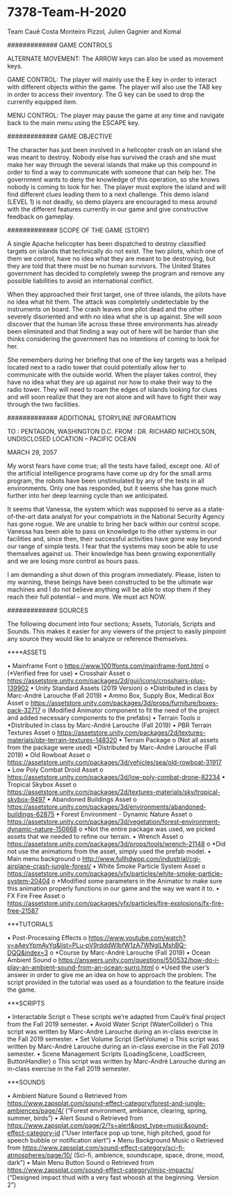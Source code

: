 # 7378-Team-H-2020
Team Cauê Costa Monteiro Pizzol, Julien Gagnier and Komal

############# GAME CONTROLS

ALTERNATE MOVEMENT: The ARROW keys can also be used as movement keys. 

GAME CONTROL: The player will mainly use the E key in order to interact with different objects within the game. The player will also use the TAB key in order to access their inventory. The G key can be used to drop the currently equipped item. 

MENU CONTROL: The player may pause the game at any time and navigate back to the main menu using the ESCAPE key. 

############# GAME OBJECTIVE 

The character has just been involved in a helicopter crash on an island she was meant to destroy. Nobody else has survived the crash and she must make her way through the several islands that make up this compound in order to find a way to communicate with someone that can help her. The government wants to deny the knowledge of this operation, so she knows nobody is coming to look for her. 
The player must explore the island and will find different clues leading them to a next challenge. This demo island (LEVEL 1) is not deadly, so demo players are encouraged to mess around with the different features currently in our game and give constructive feedback on gameplay. 

############# SCOPE OF THE GAME (STORY)

A single Apache helicopter has been dispatched to destroy classified targets on islands that technically do not exist. The two pilots, which one of them we control, have no idea what they are meant to be destroying, but they are told that there must be no human survivors. The United States government has decided to completely sweep the program and remove any possible liabilities to avoid an international conflict.

When they approached their first target, one of three islands, the pilots have no idea what hit them. The attack was completely undetectable by the instruments on board. The crash leaves one pilot dead and the other severely disoriented and with no idea what she is up against. She will soon discover that the human life across these three environments has already been eliminated and that finding a way out of here will be harder than she thinks considering the government has no intentions of coming to look for her.

She remembers during her briefing that one of the key targets was a helipad located next to a radio tower that could potentially allow her to communicate with the outside world. When the player takes control, they have no idea what they are up against nor how to make their way to the radio tower. They will need to roam the edges of islands looking for clues and will soon realize that they are not alone and will have to fight their way through the two facilities.

############# ADDITIONAL STORYLINE INFORAMTION

TO : PENTAGON, WASHINGTON D.C.
FROM : DR. RICHARD NICHOLSON, UNDISCLOSED LOCATION – PACIFIC OCEAN
 
MARCH 29, 2057

My worst fears have come true; all the tests have failed, except one. All of the artificial intelligence programs have come up dry for the small arms program, the robots have been unstimulated by any of the tests in all environments. Only one has responded, but it seems she has gone much further into her deep learning cycle than we anticipated.

It seems that Vanessa, the system which was supposed to serve as a state-of-the-art data analyst for your compatriots in the National Security Agency has gone rogue. We are unable to bring her back within our control scope. Vanessa has been able to pass on knowledge to the other systems in our facilities and, since then, their successful activities have gone way beyond our range of simple tests. I fear that the systems may soon be able to use themselves against us. Their knowledge has been growing exponentially and we are losing more control as hours pass.

I am demanding a shut down of this program immediately. Please, listen to my warning, these beings have been constructed to be the ultimate war machines and I do not believe anything will be able to stop them if they reach their full potential – and more. We must act NOW.

############# SOURCES

The following document into four sections; Assets, Tutorials, Scripts and Sounds. This makes it easier for any viewers of the project to easily pinpoint any source they would like to analyze or reference themselves.

****ASSETS

•	Mainframe Font
o	https://www.1001fonts.com/mainframe-font.html
o	(*Verified free for use)
•	Crosshair Asset
o	https://assetstore.unity.com/packages/2d/gui/icons/crosshairs-plus-139902 
•	Unity Standard Assets (2019 Version) 
o	*Distributed in class by Marc-André Larouche (Fall 2019)
•	Ammo Box, Supply Box, Medical Box Asset
o	https://assetstore.unity.com/packages/3d/props/furniture/boxes-pack-32717
o	(Modified Animator component to fit the need of the project and added necessary components to the prefabs)
•	Terrain Tools 
o	*Distributed in class by Marc-André Larouche (Fall 2019)
•	PBR Terrain Textures Asset
o	https://assetstore.unity.com/packages/2d/textures-materials/pbr-terrain-textures-148320
•	Terrain Package 
o	(Not all assets from the package were used) *Distributed by Marc-André Larouche (Fall 2019)
•	Old Rowboat Asset
o	https://assetstore.unity.com/packages/3d/vehicles/sea/old-rowboat-31917
•	Low Poly Combat Droid Asset
o	https://assetstore.unity.com/packages/3d/low-poly-combat-drone-82234
•	Tropical Skybox Asset
o	https://assetstore.unity.com/packages/2d/textures-materials/sky/tropical-skybox-9497
•	Abandoned Buildings Asset
o	https://assetstore.unity.com/packages/3d/environments/abandoned-buildings-62875
•	Forest Environment - Dynamic Nature Asset 
o	https://assetstore.unity.com/packages/3d/vegetation/forest-environment-dynamic-nature-150668
o	*Not the entire package was used, we picked assets that we needed to refine our terrain.
•	Wrench Asset 
o	https://assetstore.unity.com/packages/3d/props/tools/wrench-21148
o	*Did not use the animations from the asset, simply used the prefab model.
•	Main menu background
o	http://www.fullhdwpp.com/industrial/cgi-airplane-crash-jungle-forest/
•	White Smoke Particle System Asset
o	https://assetstore.unity.com/packages/vfx/particles/white-smoke-particle-system-20404
o	*Modified some parameters in the Animator to make sure this animation properly functions in our game and the way we want it to.
•	FX Fire Free Asset
o	https://assetstore.unity.com/packages/vfx/particles/fire-explosions/fx-fire-free-21587

***TUTORIALS

•	Post-Processing Effects 
o	https://www.youtube.com/watch?v=aAeyYpmAyYg&list=PLu-pV9rdddWIbfW1zA7WNglLMshBQ-DQQ&index=3
o	*Course by Marc-André Larouche (Fall 2019)
•	Ocean Ambient Sound
o	https://answers.unity.com/questions/550532/how-do-i-play-an-ambient-sound-from-an-ocean-surro.html
o	*Used the user’s answer in order to give me an idea on how to approach the problem. The script provided in the tutorial was used as a foundation to the feature inside the game.

***SCRIPTS

•	Interactable Script
o	These scripts we’re adapted from Cauê’s final project from the Fall 2019 semester.
•	Avoid Water Script (WaterCollider)
o	This script was written by Marc-André Larouche during an in-class exercise in the Fall 2019 semester.
•	Set Volume Script (SetVolume)
o	This script was written by Marc-André Larouche during an in-class exercise in the Fall 2019 semester.
•	Scene Management Scripts (LoadingScene, LoadScreen, ButtonHandler)
o	This script was written by Marc-André Larouche during an in-class exercise in the Fall 2019 semester.

***SOUNDS

•	Ambient Nature Sound
o	Retrieved from https://www.zapsplat.com/sound-effect-category/forest-and-jungle-ambiences/page/4/ (“Forest environment, ambiance, clearing, spring, summer, birds”)
•	Alert Sound
o	Retrieved from https://www.zapsplat.com/page/2/?s=alert&post_type=music&sound-effect-category-id (“User interface pop up tone, high pitched, good for speech bubble or notification alert”)
•	Menu Background Music
o	Retrieved from https://www.zapsplat.com/sound-effect-category/sci-fi-atmospheres/page/10/  (Sci-fi, ambience, soundscape, space, drone, mood, dark”)
•	Main Menu Button Sound
o	Retrieved from https://www.zapsplat.com/sound-effect-category/misc-impacts/ (“Designed impact thud with a very fast whoosh at the beginning. Version 2”)
